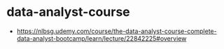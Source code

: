 # data-analyst-course
- https://nlbsg.udemy.com/course/the-data-analyst-course-complete-data-analyst-bootcamp/learn/lecture/22842225#overview